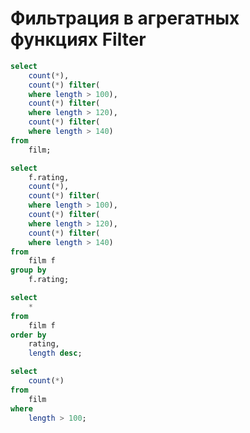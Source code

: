 # Фильтрация в агрегатных функциях Filter

```sql
select
	count(*),
	count(*) filter(
	where length > 100),
	count(*) filter(
	where length > 120),
	count(*) filter(
	where length > 140)
from
	film;
```
```sql
select
	f.rating,
	count(*),
	count(*) filter(
	where length > 100),
	count(*) filter(
	where length > 120),
	count(*) filter(
	where length > 140)
from
	film f
group by
	f.rating;
```
```sql
select
	*
from
	film f
order by
	rating,
	length desc;
```
```sql
select
	count(*)
from
	film
where
	length > 100;
```

